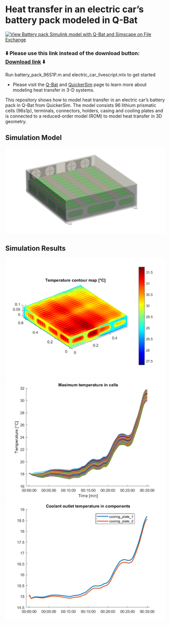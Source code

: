 # Heat transfer in an electric car’s battery pack modeled in Q-Bat
[![View Battery pack Simulink model with Q-Bat and Simscape on File Exchange](https://www.mathworks.com/matlabcentral/images/matlab-file-exchange.svg)](https://www.mathworks.com/matlabcentral/fileexchange/)

### :arrow_down: Please use this link instead of the download button: [Download link](https://github.com/QuickerSim/Electric-car-Q-Bat-use-case/releases/download/1.0.0/Electric-car-Q-Bat-use-case.zip) :arrow_down:


Run battery_pack_96S1P.m and electric_car_livescript.mlx to get started 
* Please visit the [Q-Bat](https://www.mathworks.com/products/connections/product_detail/quickersim-q-bat.html) and [QuickerSim](https://emobility.quickersim.com/) 
page to learn more about modeling heat transfer in 3-D systems.

This repository shows how to model heat transfer in an electric car’s battery pack in Q-Bat from QuickerSim. The model consists 96 lithium prismatic cells (96s1p), terminals, connectors, holders, casing and cooling plates and is connected to a reduced-order model (ROM) to model heat transfer in 3D geometry. 



## **Simulation Model**
![](images/casing_pic2.png)

## **Simulation Results**
![](images/temp_map.png)
![](images/max_temp_cells_plot.png)
![](images/cp_outlet_temp.png)

